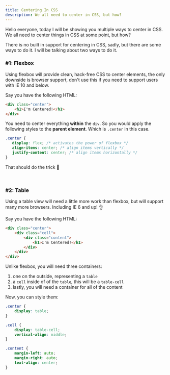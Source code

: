 ```yaml
---
title: Centering In CSS
description: We all need to center in CSS, but how?
---
```


Hello everyone, today I will be showing you multiple ways to center in CSS. We all need to center things in CSS at some point, but how?

There is no built in support for centering in CSS, sadly, but there are some ways to do it. I will be talking about two ways to do it.

### #1: Flexbox

Using flexbox will provide clean, hack-free CSS to center elements, the only downside is browser support, don't use this if you need to support users with IE 10 and below.

Say you have the following HTML:

```html
<div class="center">
    <h1>I'm Centered!</h1>
</div>
```

You need to center everything **within** the `div`. So you would apply the following styles to the **parent element**. Which is `.center` in this case.

```css
.center {
   display: flex; /* activates the power of flexbox */
   align-items: center; /* align items vertically */
   justify-content: center; /* align items horizontally */
}
```

That should do the trick 👊

<br/>

### #2: Table

Using a table view will need a little more work than flexbox, but will support many more browsers. Including IE 6 and up! 👌

Say you have the following HTML:

```html
<div class="center">
    <div class="cell">
        <div class="content">
            <h1>I'm Centered!</h1>
        </div>
    </div>
</div>
```

Unlike flexbox, you will need three containers:

1) one on the outside, representing a `table`
2) a `cell` inside of of the `table`, this will be a `table-cell`
3) lastly, you will need a container for all of the content

Now, you can style them:

```css
.center {
    display: table;
}

.cell {
    display: table-cell;
    vertical-align: middle;
}

.content {
    margin-left: auto;
    margin-right: auto;
    text-align: center;
}
```

<div id="disqus_thread"></div>
<script src="../../comments.js"></script>